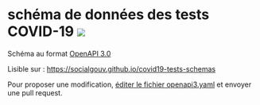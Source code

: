 # schéma de données des tests COVID-19 [![](https://img.shields.io/npm/v/@socialgouv/covid19-tests-schemas)](https://www.npmjs.com/package/@socialgouv/covid19-tests-schemas)

Schéma au format [OpenAPI 3.0](http://spec.openapis.org/oas/v3.0.3)

Lisible sur : https://socialgouv.github.io/covid19-tests-schemas

Pour proposer une modification, [éditer le fichier openapi3.yaml](https://github.com/SocialGouv/covid19-tests-schemas/edit/master/openapi3.yaml) et envoyer une pull request.
